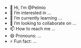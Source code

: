 - 👋 Hi, I’m @Pelmio
- 👀 I’m interested in ...
- 🌱 I’m currently learning ...
- 💞️ I’m looking to collaborate on ...
- 📫 How to reach me ...
- 😄 Pronouns: ...
- ⚡ Fun fact: ...

<!---
Pelmio/Pelmio is a ✨ special ✨ repository because its `README.md` (this file) appears on your GitHub profile.
You can click the Preview link to take a look at your changes.
--->
